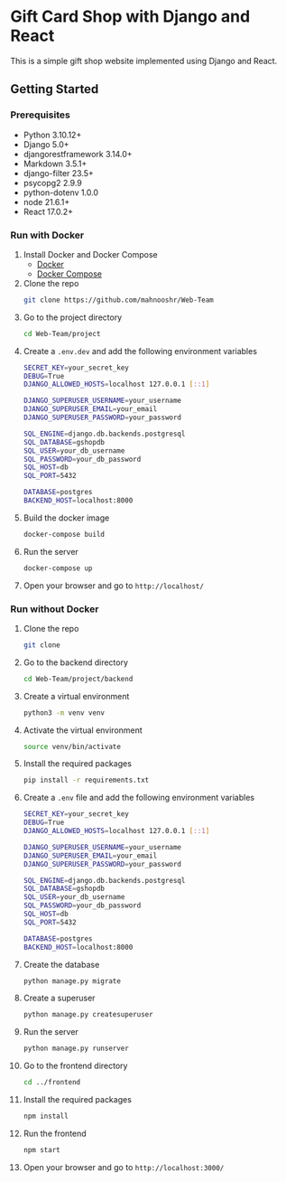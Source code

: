 Gift Card Shop with Django and React
==========================================
This is a simple gift shop website implemented using Django and React.

## Getting Started
### Prerequisites
- Python 3.10.12+
- Django 5.0+
- djangorestframework 3.14.0+
- Markdown 3.5.1+
- django-filter 23.5+
- psycopg2 2.9.9
- python-dotenv 1.0.0
- node 21.6.1+
- React 17.0.2+


### Run with Docker
1. Install Docker and Docker Compose
    - [Docker](https://docs.docker.com/get-docker/)
    - [Docker Compose](https://docs.docker.com/compose/install/)
2. Clone the repo
   ```sh
   git clone https://github.com/mahnooshr/Web-Team
    ```
3. Go to the project directory
    ```sh
    cd Web-Team/project
    ```
4. Create a `.env.dev` and add the following environment variables
    ```sh
    SECRET_KEY=your_secret_key
    DEBUG=True
    DJANGO_ALLOWED_HOSTS=localhost 127.0.0.1 [::1]

    DJANGO_SUPERUSER_USERNAME=your_username
    DJANGO_SUPERUSER_EMAIL=your_email
    DJANGO_SUPERUSER_PASSWORD=your_password

    SQL_ENGINE=django.db.backends.postgresql
    SQL_DATABASE=gshopdb
    SQL_USER=your_db_username
    SQL_PASSWORD=your_db_password
    SQL_HOST=db
    SQL_PORT=5432

    DATABASE=postgres
    BACKEND_HOST=localhost:8000

    ```
5. Build the docker image
    ```sh
    docker-compose build
    ```
6. Run the server
    ```sh
    docker-compose up
    ```
7. Open your browser and go to `http://localhost/`

### Run without Docker
1. Clone the repo
   ```sh
   git clone
    ```
2. Go to the backend directory
    ```sh
    cd Web-Team/project/backend
    ```
3. Create a virtual environment
    ```sh
    python3 -m venv venv
    ```
4. Activate the virtual environment
    ```sh
    source venv/bin/activate
    ```
5. Install the required packages
    ```sh
    pip install -r requirements.txt
    ```
6. Create a `.env` file and add the following environment variables
    ```sh
    SECRET_KEY=your_secret_key
    DEBUG=True
    DJANGO_ALLOWED_HOSTS=localhost 127.0.0.1 [::1]

    DJANGO_SUPERUSER_USERNAME=your_username
    DJANGO_SUPERUSER_EMAIL=your_email
    DJANGO_SUPERUSER_PASSWORD=your_password

    SQL_ENGINE=django.db.backends.postgresql
    SQL_DATABASE=gshopdb
    SQL_USER=your_db_username
    SQL_PASSWORD=your_db_password
    SQL_HOST=db
    SQL_PORT=5432

    DATABASE=postgres
    BACKEND_HOST=localhost:8000
    
    ```
7. Create the database
    ```sh
    python manage.py migrate
    ```
8. Create a superuser
    ```sh
    python manage.py createsuperuser
    ```
9. Run the server
    ```sh
    python manage.py runserver
    ```
10. Go to the frontend directory
    ```sh
    cd ../frontend
    ```
11. Install the required packages
    ```sh
    npm install
    ```
12. Run the frontend
    ```sh
    npm start
    ```
13. Open your browser and go to `http://localhost:3000/`

